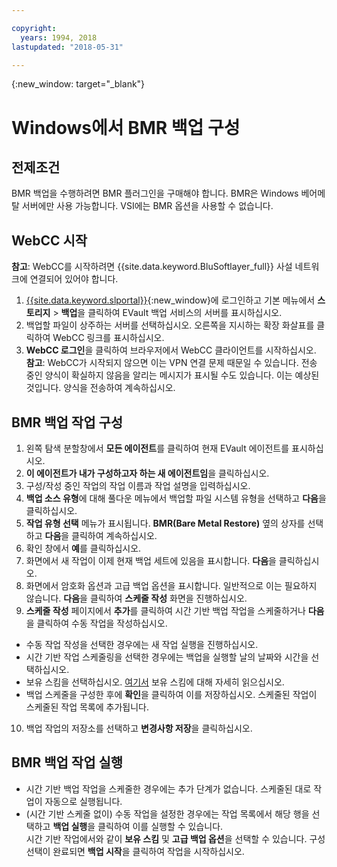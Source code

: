 ```yaml
---

copyright:
  years: 1994, 2018
lastupdated: "2018-05-31"

---
```

{:new_window: target="_blank"}

# Windows에서 BMR 백업 구성

## 전제조건

BMR 백업을 수행하려면 BMR 플러그인을 구매해야 합니다. BMR은 Windows 베어메탈 서버에만 사용 가능합니다. VSI에는 BMR 옵션을 사용할 수 없습니다. 

## WebCC 시작
**참고**: WebCC를 시작하려면 {{site.data.keyword.BluSoftlayer_full}} 사설 네트워크에 연결되어 있어야 합니다. 
1. [{{site.data.keyword.slportal}}](https://control.softlayer.com/){:new_window}에 로그인하고 기본 메뉴에서 **스토리지** > **백업**을 클릭하여 EVault 백업 서비스의 서버를 표시하십시오.  
2. 백업할 파일이 상주하는 서버를 선택하십시오. 오른쪽을 지시하는 확장 화살표를 클릭하여 WebCC 링크를 표시하십시오. 
4. **WebCC 로그인**을 클릭하여 브라우저에서 WebCC 클라이언트를 시작하십시오.
  **참고**: WebCC가 시작되지 않으면 이는 VPN 연결 문제 때문일 수 있습니다. 전송 중인 양식이 확실하지 않음을 알리는 메시지가 표시될 수도 있습니다. 이는 예상된 것입니다. 양식을 전송하여 계속하십시오. 
  
## BMR 백업 작업 구성

1. 왼쪽 탐색 분할창에서 **모든 에이전트**를 클릭하여 현재 EVault 에이전트를 표시하십시오. 
2. **이 에이전트가 내가 구성하고자 하는 새 에이전트임**을 클릭하십시오. 
3. 구성/작성 중인 작업의 작업 이름과 작업 설명을 입력하십시오. 
4. **백업 소스 유형**에 대해 풀다운 메뉴에서 백업할 파일 시스템 유형을 선택하고 **다음**을 클릭하십시오. 
5. **작업 유형 선택** 메뉴가 표시됩니다. **BMR(Bare Metal Restore)** 옆의 상자를 선택하고 **다음**을 클릭하여 계속하십시오. 
6. 확인 창에서 **예**를 클릭하십시오. 
7. 화면에서 새 작업이 이제 현재 백업 세트에 있음을 표시합니다. **다음**을 클릭하십시오. 
8. 화면에서 암호화 옵션과 고급 백업 옵션을 표시합니다. 일반적으로 이는 필요하지 않습니다. **다음**을 클릭하여 **스케줄 작성** 화면을 진행하십시오.    
9. **스케줄 작성** 페이지에서 **추가**를 클릭하여 시간 기반 백업 작업을 스케줄하거나 **다음**을 클릭하여 수동 작업을 작성하십시오. 
  - 수동 작업 작성을 선택한 경우에는 새 작업 실행을 진행하십시오. 
  - 시간 기반 작업 스케줄링을 선택한 경우에는 백업을 실행할 날의 날짜와 시간을 선택하십시오. 
  - 보유 스킴을 선택하십시오. [여기서](evault-backup-faq.html#how-do-the-retention-schemes-work-) 보유 스킴에 대해 자세히 읽으십시오. 
  - 백업 스케줄을 구성한 후에 **확인**을 클릭하여 이를 저장하십시오. 스케줄된 작업이 스케줄된 작업 목록에 추가됩니다.  
10. 백업 작업의 저장소를 선택하고 **변경사항 저장**을 클릭하십시오. 


## BMR 백업 작업 실행
  - 시간 기반 백업 작업을 스케줄한 경우에는 추가 단계가 없습니다. 스케줄된 대로 작업이 자동으로 실행됩니다. 
  - (시간 기반 스케줄 없이) 수동 작업을 설정한 경우에는 작업 목록에서 해당 행을 선택하고 **백업 실행**을 클릭하여 이를 실행할 수 있습니다. <br/> 시간 기반 작업에서와 같이 **보유 스킴** 및 **고급 백업 옵션**을 선택할 수 있습니다. 구성 선택이 완료되면 **백업 시작**을 클릭하여 작업을 시작하십시오. 
